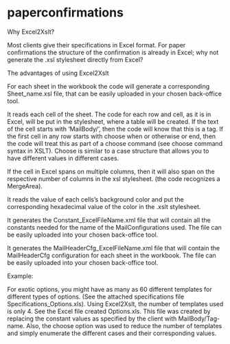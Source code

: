 # paperconfirmations
Why Excel2Xslt?

Most clients give their specifications in Excel format. For paper confirmations the structure of the confirmation is already in Excel; why not generate the .xsl stylesheet directly from Excel?  

The advantages of using Excel2Xslt

For each sheet in the workbook the code will generate a corresponding Sheet_name.xsl file, that can be easily uploaded in your chosen back-office tool.

It reads each cell of  the sheet. The code for each row and cell, as it is in Excel, will be put in the stylesheet, where a table will be created. If  the text of the cell starts with ‘MailBody/’, then the code will know that this is a tag. If the first cell in any row starts with choose when or otherwise or end, then the code will treat this as part of a choose command (see choose command syntax in XSLT). Choose is similar to a case structure that allows you to have different values in different cases.

If the cell in Excel spans on multiple columns, then it will also span on the respective number of columns in the xsl stylesheet. (the code recognizes a MergeArea).

It reads the value of  each cells’s background color and put the corresponding hexadecimal value of the color in the .xslt stylesheet. 

It generates the Constant_ExcelFileName.xml file that will contain all the constants needed for the name of the MailConfigurations used. The file can be easily uploaded into your chosen back-office tool.

It generates the MailHeaderCfg_ExcelFileName.xml file that will contain the MailHeaderCfg configuration for each sheet in the workbook. The file can be easily uploaded into your chosen back-office tool.

Example:

For exotic options, you might have as many as 60 different templates for different types of options. (See the attached specifications file Specifications_Options.xls). Using Excel2Xslt, the number of templates used is only 4. See the Excel file created Options.xls. This file was created by replacing the constant values as specified by the client with MailBody/Tag-name. Also, the choose option was used to reduce the number of templates and simply enumerate the different cases and their corresponding values.
